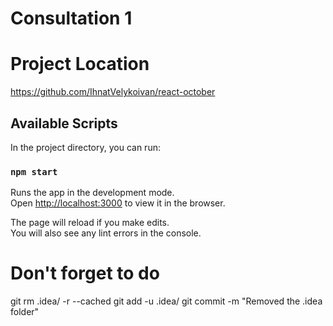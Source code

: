 # Consultation 1

# Project Location

https://github.com/IhnatVelykoivan/react-october

## Available Scripts

In the project directory, you can run:

### `npm start`

Runs the app in the development mode.\
Open [http://localhost:3000](http://localhost:3000) to view it in the browser.

The page will reload if you make edits.\
You will also see any lint errors in the console.

# Don't forget to do

git rm .idea/ -r --cached
git add -u .idea/
git commit -m "Removed the .idea folder"
